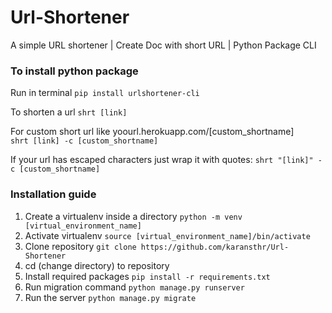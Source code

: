 # Url-Shortener
A simple URL shortener | Create Doc with short URL | Python Package CLI

### To install python package 
Run in terminal
``` pip install urlshortener-cli  ```

To shorten a url
``` shrt [link]  ```

For custom short url like yoourl.herokuapp.com/[custom_shortname] <br>
``` shrt [link] -c [custom_shortname] ```

If your url has escaped characters just wrap it with quotes:
``` shrt "[link]" -c [custom_shortname] ```


### Installation guide

1) Create a virtualenv inside a directory ``` python -m venv [virtual_environment_name] ```
2) Activate virtualenv ``` source [virtual_environment_name]/bin/activate  ```
3) Clone repository ```git clone https://github.com/karansthr/Url-Shortener ```
4) cd (change directory) to repository 
5) Install required packages ``` pip install -r requirements.txt  ```
6) Run migration command ``` python manage.py runserver  ```
7) Run the server ``` python manage.py migrate  ```

